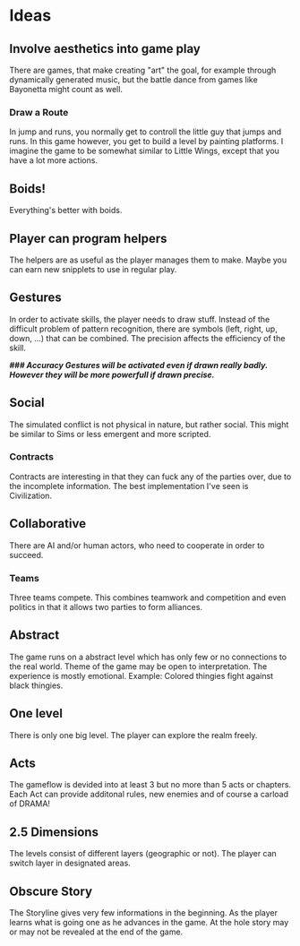 # Ideas

## Involve aesthetics into game play
There are games, that make creating "art" the goal, for example through
dynamically generated music, but the battle dance from games like Bayonetta
might count as well.

### Draw a Route
In jump and runs, you normally get to controll the little guy that jumps and
runs. In this game however, you get to build a level by painting platforms. I
imagine the game to be somewhat similar to Little Wings, except that you have a
lot more actions.

## Boids!
Everything's better with boids.

## Player can program helpers
The helpers are as useful as the player manages them to make. Maybe you can earn
new snipplets to use in regular play.

## Gestures
In order to activate skills, the player needs to draw stuff. Instead of the
difficult problem of pattern recognition, there are symbols (left, right, up,
down, ...) that can be combined. The precision affects the efficiency of the
skill.

***### Accuracy
Gestures will be activated even if drawn really badly. However they will be more powerfull if drawn precise.***

## Social
The simulated conflict is not physical in nature, but rather social. This might
be similar to Sims or less emergent and more scripted.

### Contracts
Contracts are interesting in that they can fuck any of the parties over, due to
the incomplete information. The best implementation I've seen is Civilization.

## Collaborative
There are AI and/or human actors, who need to cooperate in order to succeed.

### Teams
Three teams compete. This combines teamwork and competition and even politics in
that it allows two parties to form alliances.

## Abstract
The game runs on a abstract level which has only few or no connections to the real world.
Theme of the game may be open to interpretation. The experience is mostly emotional.
Example: Colored thingies fight against black thingies.

## One level
There is only one big level. The player can explore the realm freely.  

## Acts
The gameflow is devided into at least 3 but no more than 5 acts or chapters.
Each Act can provide additonal rules, new enemies and of course a carload of DRAMA!

## 2.5 Dimensions
The levels consist of different layers (geographic or not). The player can switch layer in designated areas.

## Obscure Story
The Storyline gives very few informations in the beginning. As the player learns what is going one as he advances in the game.
At the hole story may or may not be revealed at the end of the game.

